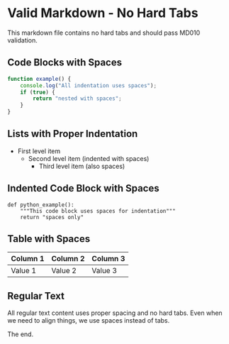 # Valid Markdown - No Hard Tabs

This markdown file contains no hard tabs and should pass MD010 validation.

## Code Blocks with Spaces

```javascript
function example() {
    console.log("All indentation uses spaces");
    if (true) {
        return "nested with spaces";
    }
}
```

## Lists with Proper Indentation

- First level item
  - Second level item (indented with spaces)
    - Third level item (also spaces)

## Indented Code Block with Spaces

    def python_example():
        """This code block uses spaces for indentation"""
        return "spaces only"

## Table with Spaces

| Column 1    | Column 2    | Column 3    |
|-------------|-------------|-------------|
| Value 1     | Value 2     | Value 3     |

## Regular Text

All regular text content uses proper spacing and no hard tabs.
Even when we need to align things, we use spaces instead of tabs.

The end.